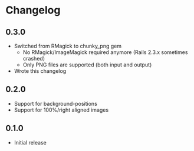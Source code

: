 Changelog
=========


0.3.0
-----

* Switched from RMagick to chunky_png gem
  * No RMagick/ImageMagick required anymore (Rails 2.3.x sometimes crashed)
  * Only PNG files are supported (both input and output)
* Wrote this changelog


0.2.0
-----

* Support for background-positions
* Support for 100%/right aligned images


0.1.0
-----

* Initial release